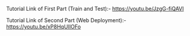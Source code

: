 Tutorial Link of First Part (Train and Test):- https://youtu.be/JzgG-fiQAVI

Tutorial Link of Second Part (Web Deployment):- https://youtu.be/xP8HqUIIOFo
